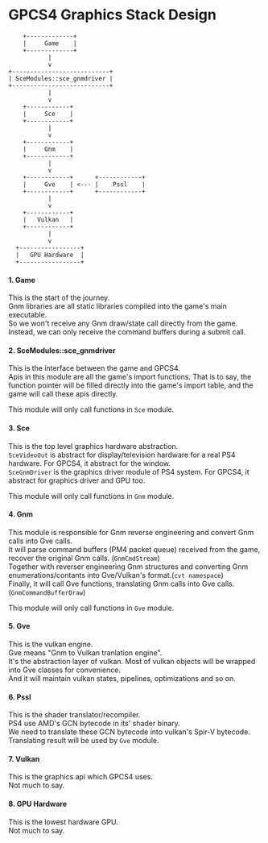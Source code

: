 # GPCS4 Graphics Stack Design

        +-------------+
        |     Game    |
        +-------------+
               |           
               v
    +---------------------------+
    | SceModules::sce_gnmdriver |
    +---------------------------+
               |           
               v
        +------------+
        |     Sce    |
        +------------+
               |           
               v
        +------------+
        |     Gnm    |
        +------------+
               |           
               v
        +------------+      +------------+
        |     Gve    | <--- |    Pssl    |
        +------------+      +------------+
               |           
               v
        +------------+
        |   Vulkan   |
        +------------+
               |           
               v
      +-----------------+
      |   GPU Hardware  |
      +-----------------+

#### 1. Game
This is the start of the journey.  
Gnm libraries are all static libraries compiled into the game's main executable.  
So we won't receive any Gnm draw/state call directly from the game.  
Instead, we can only receive the command buffers during a submit call.

#### 2. SceModules::sce_gnmdriver
This is the interface between the game and GPCS4.  
Apis in this module are all the game's import functions. That is to say, the function pointer will be filled directly into the game's import table, and the game will call these apis directly.

This module will only call functions in `Sce` module.

#### 3. Sce
This is the top level graphics hardware abstraction.  
`SceVideoOut` is abstract for display/television hardware for a real PS4 hardware. For GPCS4, it abstract for the window.  
`SceGnmDriver` is the graphics driver module of PS4 system. For GPCS4, it abstract for graphics driver and GPU too.

This module will only call functions in `Gnm` module.

#### 4. Gnm
This module is responsible for Gnm reverse engineering and convert Gnm calls into Gve calls.  
It will parse command buffers (PM4 packet queue) received from the game, recover the original Gnm calls. (`GnmCmdStream`)  
Together with reverser engineering Gnm structures and converting Gnm enumerations/contants into Gve/Vulkan's format.(`cvt namespace`)  
Finally, it will call Gve functions, translating Gnm calls into Gve calls.(`GnmCommandBufferDraw`)  

This module will only call functions in `Gve` module.

#### 5. Gve
This is the vulkan engine.  
Gve means "Gnm to Vulkan tranlation engine".  
It's the abstraction layer of vulkan. Most of vulkan objects will be wrapped into Gve classes for convenience.  
And it will maintain vulkan states, pipelines, optimizations and so on.

#### 6. Pssl
This is the shader translator/recompiler.  
PS4 use AMD's GCN bytecode in its' shader binary.  
We need to translate these GCN bytecode into vulkan's Spir-V bytecode.  
Translating result will be used by `Gve` module.

#### 7. Vulkan
This is the graphics api which GPCS4 uses.  
Not much to say.

#### 8. GPU Hardware
This is the lowest hardware GPU.  
Not much to say.